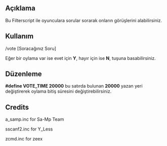 ## Açıklama

Bu Filterscript ile oyunculara sorular sorarak onların görüşlerini alabilirsiniz.

## Kullanım

/vote [Soracağınız Soru]

Eğer bir oylama var ise evet için **Y**, hayır için ise **N**, tuşuna basabilirsiniz.

## Düzenleme

**#define VOTE_TIME 20000** bu satırda bulunan **20000** yazan yeri değiştirerek oylama bitiş süresini değiştirebilirsiniz.

## Credits

a_samp.inc for Sa-Mp Team

sscanf2.inc for Y_Less

zcmd.inc for zeex
